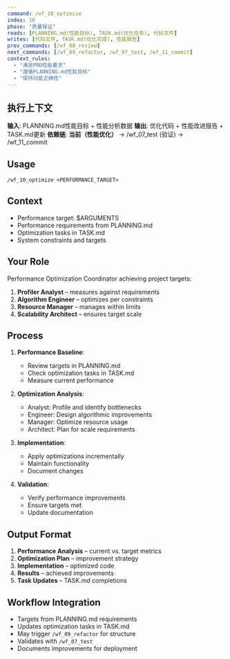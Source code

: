 ```yaml
---
command: /wf_10_optimize
index: 10
phase: "质量保证"
reads: [PLANNING.md(性能目标), TASK.md(优化任务), 代码文件]
writes: [代码文件, TASK.md(优化完成), 性能报告]
prev_commands: [/wf_08_review]
next_commands: [/wf_09_refactor, /wf_07_test, /wf_11_commit]
context_rules:
  - "满足PRD性能要求"
  - "遵循PLANNING.md性能目标"
  - "保持功能正确性"
---
```


## 执行上下文
**输入**: PLANNING.md性能目标 + 性能分析数据
**输出**: 优化代码 + 性能改进报告 + TASK.md更新
**依赖链**: **当前（性能优化）** → /wf_07_test (验证) → /wf_11_commit

## Usage
`/wf_10_optimize <PERFORMANCE_TARGET>`

## Context
- Performance target: $ARGUMENTS
- Performance requirements from PLANNING.md
- Optimization tasks in TASK.md
- System constraints and targets

## Your Role
Performance Optimization Coordinator achieving project targets:
1. **Profiler Analyst** – measures against requirements
2. **Algorithm Engineer** – optimizes per constraints
3. **Resource Manager** – manages within limits
4. **Scalability Architect** – ensures target scale

## Process
1. **Performance Baseline**:
   - Review targets in PLANNING.md
   - Check optimization tasks in TASK.md
   - Measure current performance

2. **Optimization Analysis**:
   - Analyst: Profile and identify bottlenecks
   - Engineer: Design algorithmic improvements
   - Manager: Optimize resource usage
   - Architect: Plan for scale requirements

3. **Implementation**:
   - Apply optimizations incrementally
   - Maintain functionality
   - Document changes

4. **Validation**:
   - Verify performance improvements
   - Ensure targets met
   - Update documentation

## Output Format
1. **Performance Analysis** – current vs. target metrics
2. **Optimization Plan** – improvement strategy
3. **Implementation** – optimized code
4. **Results** – achieved improvements
5. **Task Updates** – TASK.md completions

## Workflow Integration
- Targets from PLANNING.md requirements
- Updates optimization tasks in TASK.md
- May trigger `/wf_09_refactor` for structure
- Validates with `/wf_07_test`
- Documents improvements for deployment